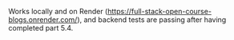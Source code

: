 Works locally and on Render (https://full-stack-open-course-blogs.onrender.com/), and backend tests are passing after having completed part 5.4.